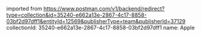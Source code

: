 imported from https://www.postman.com/v1/backend/redirect?type=collection&id=35240-e662a13e-2867-4c17-8858-03bf2d97dff1&entityId=12569&publisherType=team&publisherId=37129
collectionId: 35240-e662a13e-2867-4c17-8858-03bf2d97dff1
name: Apple